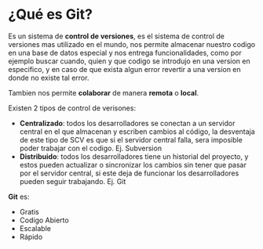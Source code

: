 # ¿Qué es Git?

Es un sistema de **control de versiones**, es el sistema de control de versiones mas utilizado en el mundo, nos permite almacenar nuestro codigo en una base de datos especial y nos entrega funcionalidades, como por ejemplo buscar cuando, quien y que codigo se introdujo en una version en especifico, y en caso de que exista algun error revertir a una version en donde no existe tal error.

Tambien nos permite **colaborar** de manera **remota** o **local**.

Existen 2 tipos de control de verisones:

- **Centralizado**: todos los desarrolladores se conectan a un servidor central en el que almacenan y escriben cambios al código, la desventaja de este tipo de SCV es que si el servidor central falla, sera imposible poder trabajar con el codigo. Ej. Subversion
- **Distribuido**: todos los desarrolladores tiene un historial del proyecto, y estos pueden actualizar o sincronizar los cambios sin tener que pasar por el servidor central, si este deja de funcionar los desarrolladores pueden seguir trabajando. Ej. Git

**Git** es:

- Gratis
- Codigo Abierto
- Escalable
- Rápido


